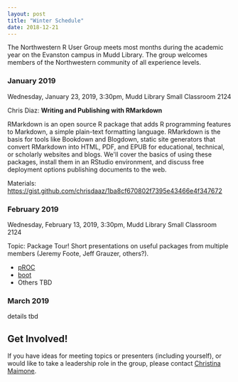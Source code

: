 ```yaml
---
layout: post
title: "Winter Schedule"
date: 2018-12-21
---
```


The Northwestern R User Group meets most months during the academic year on the Evanston campus in Mudd Library.  The group welcomes members of the Northwestern community of all experience levels. 

### January 2019

Wednesday, January 23, 2019, 3:30pm, Mudd Library Small Classroom 2124

Chris Diaz: **Writing and Publishing with RMarkdown**

RMarkdown is an open source R package that adds R programming features to Markdown, a simple plain-text formatting language. RMarkdown is the basis for tools like Bookdown and Blogdown, static site generators that convert RMarkdown into HTML, PDF, and EPUB for educational, technical, or scholarly websites and blogs. We'll cover the basics of using these packages, install them in an RStudio environment, and discuss free deployment options publishing documents to the web.

Materials: https://gist.github.com/chrisdaaz/1ba8cf670802f7395e43466e4f347672


### February 2019

Wednesday, February 13, 2019, 3:30pm, Mudd Library Small Classroom 2124

Topic: Package Tour!  Short presentations on useful packages from multiple members (Jeremy Foote, Jeff Grauzer, others?).

* [pROC](https://cran.r-project.org/web/packages/pROC/index.html)
* [boot](https://cran.r-project.org/web/packages/boot/index.html)
* Others TBD



### March 2019

details tbd


## Get Involved!

If you have ideas for meeting topics or presenters (including yourself), or would like to take a leadership role in the group, please contact [Christina Maimone](mailto:christina.maimone@northwestern.edu).
